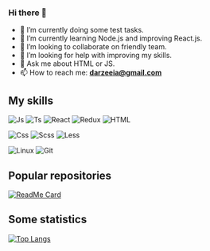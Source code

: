 ### Hi there 👋

- 🔭 I’m currently doing some test tasks.
- 🌱 I’m currently learning Node.js and improving React.js.
- 👯 I’m looking to collaborate on friendly team.
- 🤔 I’m looking for help with improving my skills.
- 💬 Ask me about HTML or JS.
- 📫 How to reach me: **darzeeia@gmail.com**

## My skills

![Js](https://img.shields.io/badge/-JavaScript-050f2c?style=for-the-badge&logo=JavaScript&logoColor=F7DF1E)
![Ts](https://img.shields.io/badge/-TypeScript-050f2c?style=for-the-badge&logo=TypeScript)
![React](https://img.shields.io/badge/-react-050f2c?style=for-the-badge&logo=react)
![Redux](https://img.shields.io/badge/-redux-050f2c?style=for-the-badge&logo=redux&logoColor=986cdf)
![HTML](https://img.shields.io/badge/-Html-050f2c?style=for-the-badge&logo=html5&logoColor=E34F26)

![Css](https://img.shields.io/badge/-Css-050f2c?style=for-the-badge&logo=css3&logoColor=5c98f2)
![Scss](https://img.shields.io/badge/-SCSS-050f2c?style=for-the-badge&logo=SASS)
![Less](https://img.shields.io/badge/-LESS-050f2c?style=for-the-badge&logo=LESS)

![Linux](https://img.shields.io/badge/-linux-050f2c?style=for-the-badge&logo=linux&logoColor=ddd)
![Git](https://img.shields.io/badge/-git-050f2c?style=for-the-badge&logo=git)

## Popular repositories

[![ReadMe Card](https://github-readme-stats.vercel.app/api/pin/?username=Altyn777&repo=react-personal-project&theme=algolia)](https://github.com/Altyn777/react-personal-project)

## Some statistics

[![Top Langs](https://github-readme-stats.vercel.app/api/top-langs/?username=Altyn777&layout=compact&theme=algolia)](https://github.com/Altyn777)

<!--
**Altyn777/Altyn777** is a ✨ _special_ ✨ repository because its `README.md` (this file) appears on your GitHub profile.

Here are some ideas to get you started:

- 🔭 I’m currently working on ...
- 🌱 I’m currently learning ...
- 👯 I’m looking to collaborate on ...
- 🤔 I’m looking for help with ...
- 💬 Ask me about ...
- 📫 How to reach me: ...
- 😄 Pronouns: ...
- ⚡ Fun fact: ...
-->
